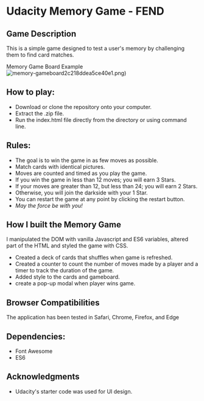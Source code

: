 # Udacity Memory Game - FEND #

## Game Description

This is a simple game designed to test a user's memory by challenging them to find card matches. 

Memory Game Board Example <img src="http://picoolio.net/images/2018/05/29/memory-gameboard2c218ddea5ce40e1.png" alt="memory-gameboard2c218ddea5ce40e1.png" border="0" />)

## How to play:

* Download or clone the repository onto your computer.
* Extract the .zip file.
* Run the index.html file directly from the directory or using command line.

## Rules:

* The goal is to win the game in as few moves as possible.
 * Match cards with identical pictures.
 * Moves are counted and timed as you play the game.
 * If you win the game in less than 12 moves; you will earn 3 Stars.
 * If your moves are greater than 12, but less than 24; you will earn 2 Stars.
 * Otherwise, you will join the darkside with your 1 Star.
 * You can restart the game at any point by clicking the restart button.
 * _May the force be with you!_ 

## How I built the Memory Game

I manipulated the DOM with vanilla Javascript and ES6 variables, altered part of the HTML and styled the game with CSS. 

* Created a deck of cards that shuffles when game is refreshed.
* Created a counter to count the number of moves made by a player and a timer to track the duration of the game.
* Added style to the cards and gameboard.
* create a pop-up modal when player wins game.

## Browser Compatibilities

The application has been tested in Safari, Chrome, Firefox, and Edge


## Dependencies:

* Font Awesome
* ES6

## Acknowledgments

* Udacity's starter code was used for UI design.
